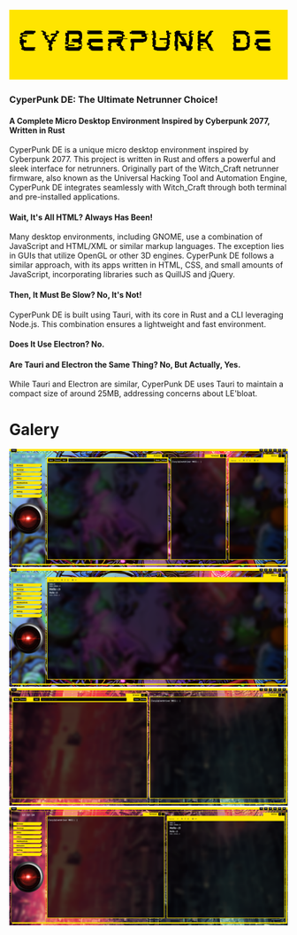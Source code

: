 !["CyberDE"](./docs/cpde.png)

### CyperPunk DE: The Ultimate Netrunner Choice!

#### A Complete Micro Desktop Environment Inspired by Cyberpunk 2077, Written in **Rust**

CyperPunk DE is a unique micro desktop environment inspired by Cyberpunk 2077. This project is written in Rust and offers a powerful and sleek interface for netrunners. Originally part of the Witch_Craft netrunner firmware, also known as the Universal Hacking Tool and Automation Engine, CyperPunk DE integrates seamlessly with Witch_Craft through both terminal and pre-installed applications.

#### Wait, It's All HTML? Always Has Been!

Many desktop environments, including GNOME, use a combination of JavaScript and HTML/XML or similar markup languages. The exception lies in GUIs that utilize OpenGL or other 3D engines. CyperPunk DE follows a similar approach, with its apps written in HTML, CSS, and small amounts of JavaScript, incorporating libraries such as QuillJS and jQuery.

#### Then, It Must Be Slow? No, It's Not!

CyperPunk DE is built using Tauri, with its core in Rust and a CLI leveraging Node.js. This combination ensures a lightweight and fast environment.

#### Does It Use Electron? No.

#### Are Tauri and Electron the Same Thing? No, But Actually, Yes.

While Tauri and Electron are similar, CyperPunk DE uses Tauri to maintain a compact size of around 25MB, addressing concerns about LE'bloat.

# Galery

!["CyberDE"](./docs/1.png)
!["CyberDE"](./docs/2.png)
!["CyberDE"](./docs/3.png)
!["CyberDE"](./docs/4.png)
